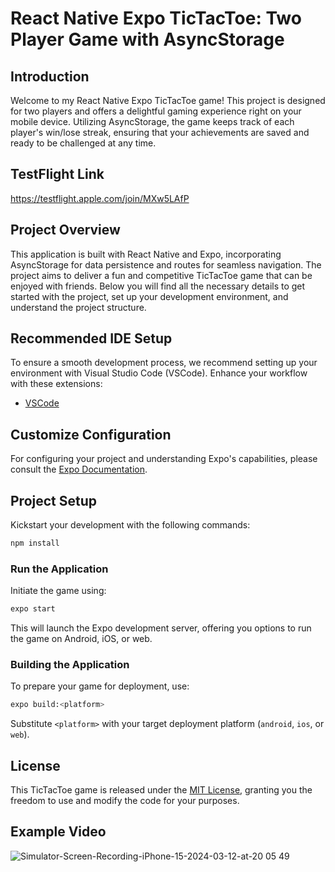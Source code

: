 # React Native Expo TicTacToe: Two Player Game with AsyncStorage

## Introduction

Welcome to my React Native Expo TicTacToe game! This project is designed for two players and offers a delightful gaming experience right on your mobile device. Utilizing AsyncStorage, the game keeps track of each player's win/lose streak, ensuring that your achievements are saved and ready to be challenged at any time.

## TestFlight Link
https://testflight.apple.com/join/MXw5LAfP

## Project Overview

This application is built with React Native and Expo, incorporating AsyncStorage for data persistence and routes for seamless navigation. The project aims to deliver a fun and competitive TicTacToe game that can be enjoyed with friends. Below you will find all the necessary details to get started with the project, set up your development environment, and understand the project structure.

## Recommended IDE Setup

To ensure a smooth development process, we recommend setting up your environment with Visual Studio Code (VSCode). Enhance your workflow with these extensions:

- [VSCode](https://code.visualstudio.com/)

## Customize Configuration

For configuring your project and understanding Expo's capabilities, please consult the [Expo Documentation](https://docs.expo.dev/).

## Project Setup

Kickstart your development with the following commands:

```sh
npm install
```

### Run the Application

Initiate the game using:

```sh
expo start
```

This will launch the Expo development server, offering you options to run the game on Android, iOS, or web.

### Building the Application

To prepare your game for deployment, use:

```sh
expo build:<platform>
```

Substitute `<platform>` with your target deployment platform (`android`, `ios`, or `web`).

## License

This TicTacToe game is released under the [MIT License](LICENSE.md), granting you the freedom to use and modify the code for your purposes.

## Example Video
![Simulator-Screen-Recording-iPhone-15-2024-03-12-at-20 05 49](https://github.com/jakubperdoch/TicTacToe/assets/65115839/acde0074-10f1-4be8-a18d-2755a47a6ec9)

